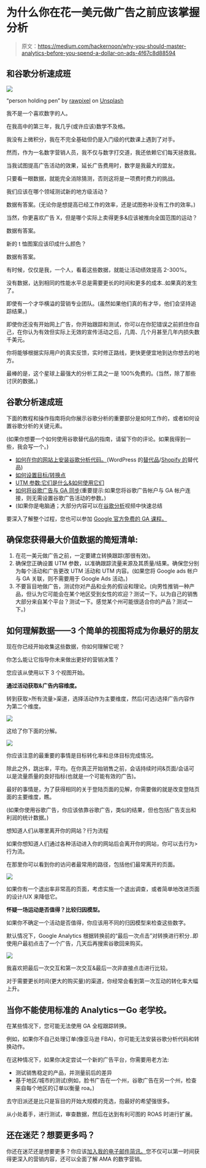# 为什么你在花一美元做广告之前应该掌握分析

> 原文：<https://medium.com/hackernoon/why-you-should-master-analytics-before-you-spend-a-dollar-on-ads-4f67c8d88594>

## 和谷歌分析速成班

![](img/152b59504b2c4ecb4ae8e45437433736.png)

“person holding pen” by [rawpixel](https://unsplash.com/@rawpixel?utm_source=medium&utm_medium=referral) on [Unsplash](https://unsplash.com?utm_source=medium&utm_medium=referral)

我不是一个喜欢数字的人。

在我高中的第三年，我几乎(或许应该)数学不及格。

我没有上微积分，我在不完全基础但仍是入门级的代数课上遇到了对手。

然而，作为一名数字营销人员，我不仅与数字打交道，我还依赖它们每天拯救我。

当我试图提高广告活动的效果，延长广告费用时，数字是我最大的盟友。

只要看一眼数据，就能完全消除猜测，否则这将是一项费时费力的挑战。

我们应该在哪个领域测试新的地方级活动？

数据有答案。(无论你是想提高已经工作的效率，还是试图弥补没有工作的效率。)

当然，你更喜欢广告 X，但是哪个实际上卖得更多&应该被推向全国范围的运动？

数据有答案。

新的 t 恤图案应该印成什么颜色？

数据有答案。

有时候，仅仅是我，一个人，看着这些数据，就能让活动绩效提高 2-300%。

没有数据，达到相同的性能水平总是需要更长的时间和更多的成本..如果真的发生了。

即使有一个才华横溢的营销专业团队。(虽然如果他们真的有才华，他们会坚持追踪结果。)

即使你还没有开始网上广告，你开始跟踪和测试，你可以在你犯错误之前抓住你自己，在你认为有效但实际上无效的宣传活动之后，几周、几个月甚至几年内损失数千美元。

你将能够根据实际用户的真实反馈，实时修正路线，更快更便宜地到达你想去的地方。

最棒的是，这个星球上最强大的分析工具之一是 100%免费的。(当然，除了那些讨厌的数据。)

## 谷歌分析速成班

下面的教程和操作指南将向你展示谷歌分析的重要部分是如何工作的，或者如何设置谷歌分析的关键元素。

(如果你想要一个如何使用谷歌替代品的指南，请留下你的评论。如果我得到一些，我会写一个。)

*   [如何在你的网站上安装谷歌分析代码。](https://support.google.com/analytics/answer/1008080?hl=en)(WordPress 的[替代品](https://www.youtube.com/watch?v=mXcQ7rVn3ro)/[Shopify 的](https://help.shopify.com/en/manual/reports-and-analytics/google-analytics/google-analytics-setup)替代品)
*   [如何设置目标/转换点](https://www.monsterinsights.com/how-to-create-a-goal-in-google-analytics-to-track-conversions/)
*   [UTM 参数:它们是什么&如何使用它们](http://blog.rafflecopter.com/2014/04/utm-parameters-best-practices/)
*   [如何将谷歌广告与 GA 同步](https://www.youtube.com/watch?v=IQ1sDbeJ9ds)(重要提示:如果您将谷歌广告帐户与 GA 帐户连接，则无需设置谷歌广告活动的参数。)
*   (如果你是电脑通；大部分内容可以在[谷歌分析](https://www.youtube.com/watch?v=lZf3YYkIg8w)视频中快速总结

要深入了解整个过程，您也可以参加 [Google 官方免费的 GA 课程。](https://analytics.google.com/analytics/academy/)

## 确保您获得最大价值数据的简短清单:

1.  在花一美元做广告之前，一定要建立转换跟踪(那很有效)。
2.  确保您正确设置 UTM 参数，以准确跟踪流量来源及其质量/结果。确保您分别为每个活动和广告更改 UTM 活动和 UTM 内容。(如果您将 Google ads 帐户与 GA 关联，则不需要用于 Google Ads 活动。)
3.  不要盲目地做广告，测试你对产品和业务的假设和理论。(向男性推销一种产品，但认为它可能会在某个地区受到女性的欢迎？测试一下。以为自己的销售大部分来自某个平台？测试一下。感觉某个州可能很适合你的产品？测试一下。)

## 如何理解数据——3 个简单的视图将成为你最好的朋友

现在你已经开始收集这些数据，你如何理解它呢？

你怎么能让它指导你未来做出更好的营销决策？

您应该从使用以下 3 个视图开始。

**通过活动获取&广告内容维度。**

转到获取>所有流量>渠道，选择活动作为主要维度，然后(可选)选择广告内容作为第二个维度。

![](img/cc4dc1d42569003ab609fbf24ac2e77d.png)

这给了你下面的分解。

![](img/c7109cb80c50c627c77c376e551f9008.png)

你应该注意的最重要的事情是目标转化率和总体目标完成情况。

除此之外，跳出率，平均。在你真正开始销售之前，会话持续时间&页面/会话可以是流量质量的良好指标(也就是一个可能有效的广告)。

最好的事情是，为了获得相同的关于登陆页面的见解，你需要做的就是改变登陆页面的主要维度，瞧。

(如果你使用谷歌广告，你应该依靠谷歌广告，类似的结果，但也包括广告支出和利润的统计数据。)

想知道人们从哪里离开你的网站？行为流程

如果你想知道人们通过各种活动进入你的网站后会离开你的网站，你可以去行为>行为流。

在那里你可以看到你的访问者最常用的路径，包括他们最常离开的页面。

![](img/c48e612891987e2714ac604ef8c5262f.png)

如果你有一个退出率非常高的页面，考虑实施一个退出调查，或者简单地改进页面的设计/UX 来降低它。

**怀疑一场运动是否值得？比较归因模型。**

如果你不确定一个活动是否值得，你应该用不同的归因模型来检查这些数字。

默认情况下，Google Analytics 根据转换前的“最后一次点击”对转换进行积分..即使用户最初点击了一个广告，几天后再搜索谷歌回来购买。

![](img/2486113d1012c0fe9cb471b79f931d6c.png)

我喜欢把最后一次交互和第一次交互&最后一次非直接点击进行比较。

对于需要更长时间(更大的购买量)的渠道，你经常会看到第一次互动的转化率大幅上升。

## 当你不能使用标准的 AnalyticsーGo 老学校。

在某些情况下，您可能无法使用 GA 全程跟踪转换。

例如，如果你不自己处理订单(像亚马逊 FBA)，你可能无法安装谷歌分析代码和转换动作。

在这种情况下，如果你决定尝试一个新的广告平台，你需要用老方法:

*   测试销售稳定的产品，并测量前后的差异
*   基于地区/城市的测试(例如，脸书广告在一个州，谷歌广告在另一个州，检查来自每个地区的订单以衡量 roa。)

去守旧派还是比只是盲目的开始大规模的竞选，抱最好的希望强很多。

从小处着手，进行测试，审查数据，然后在达到有利可图的 ROAS 时进行扩展。

## 还在迷茫？想要更多吗？

你还在迷茫还是想要更多？你应该[加入我的电子邮件简讯。](https://ragnarmiljeteig.com/join-the-newsletter/)您不仅可以第一时间获得更深入的营销内容，还可以全面了解 AMA 的数字营销。